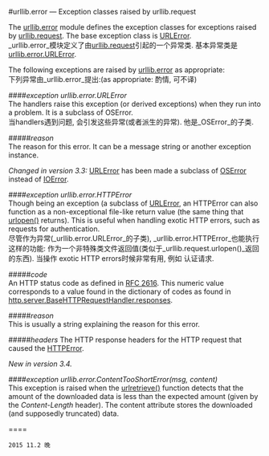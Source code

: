 #urllib.error — Exception classes raised by urllib.request

The [urllib.error](https://docs.python.org/3/library/urllib.error.html#module-urllib.error) module defines the exception classes for exceptions raised by [urllib.request](https://docs.python.org/3/library/urllib.request.html#module-urllib.request). The base exception class is [URLError](https://docs.python.org/3/library/urllib.error.html#urllib.error.URLError).  
_urllib.error_模块定义了由[urllib.request](https://github.com/time-river/spider/blob/master/document/urllib_request.md)引起的一个异常类. 基本异常类是[urllib.error.URLError](#URLError).  

The following exceptions are raised by [urllib.error](https://docs.python.org/3/library/urllib.error.html#module-urllib.error) as appropriate:  
下列异常由_urllib.error_提出:(as appropriate: 酌情, 可不译)  

####_exception urllib.error.URLError_  
The handlers raise this exception (or derived exceptions) when they run into a problem. It is a subclass of OSError.  
当handlers遇到问题, 会引发这些异常(或者派生的异常). 他是_OSError_的子类.  

#####_reason_  
The reason for this error. It can be a message string or another exception instance.  

_Changed in version 3.3:_ [URLError](https://docs.python.org/3/library/urllib.error.html#urllib.error.URLError) has been made a subclass of [OSError](https://docs.python.org/3/library/exceptions.html#OSError) instead of [IOError](https://docs.python.org/3/library/exceptions.html#IOError).  

####_exception urllib.error.HTTPError_  
Though being an exception (a subclass of [URLError](https://docs.python.org/3/library/urllib.error.html#urllib.error.URLError), an HTTPError can also function as a non-exceptional file-like return value (the same thing that [urlopen()](https://docs.python.org/3/library/urllib.request.html#urllib.request.urlopen) returns). This is useful when handling exotic HTTP errors, such as requests for authentication.  
尽管作为异常(_urllib.error.URLError_的子类), _urllib.error.HTTPError_也能执行这样的功能: 作为一个非特殊类文件返回值(类似于_urllib.request.urlopen()_返回的东西). 当操作 exotic HTTP errors时候非常有用, 例如 认证请求.  

#####_code_  
An HTTP status code as defined in [RFC 2616](http://www.faqs.org/rfcs/rfc2616.html). This numeric value corresponds to a value found in the dictionary of codes as found in [http.server.BaseHTTPRequestHandler.responses](https://docs.python.org/3/library/http.server.html#http.server.BaseHTTPRequestHandler.responses).  

#####_reason_  
This is usually a string explaining the reason for this error.  

#####_headers_
The HTTP response headers for the HTTP request that caused the [HTTPError](https://docs.python.org/3/library/urllib.error.html#urllib.error.HTTPError).

_New in version 3.4._

####_exception urllib.error.ContentTooShortError(msg, content)_  
This exception is raised when the [urlretrieve()](https://docs.python.org/3/library/urllib.request.html#urllib.request.urlretrieve) function detects that the amount of the downloaded data is less than the expected amount (given by the _Content-Length_ header). The content attribute stores the downloaded (and supposedly truncated) data.

====
```
2015 11.2 晚
```
